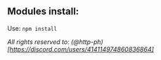 ## Modules install:
Use: `npm install`

*All rights reserved to: (@http-ph)[https://discord.com/users/414114974860836864]*
